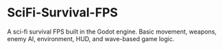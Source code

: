 # SciFi-Survival-FPS
A sci-fi survival FPS built in the Godot engine. Basic movement, weapons, enemy AI, environment, HUD, and wave-based game logic.
